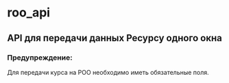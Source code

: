# roo_api

## API для передачи данных Ресурсу одного окна

### Предупреждение:
Для передачи курса на РОО необходимо иметь обязательные поля.
